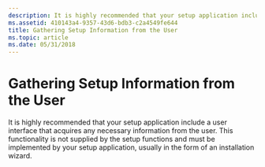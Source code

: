 ```yaml
---
description: It is highly recommended that your setup application include a user interface that acquires any necessary information from the user.
ms.assetid: 410143a4-9357-43d6-bdb3-c2a4549fe644
title: Gathering Setup Information from the User
ms.topic: article
ms.date: 05/31/2018
---
```


# Gathering Setup Information from the User

It is highly recommended that your setup application include a user interface that acquires any necessary information from the user. This functionality is not supplied by the setup functions and must be implemented by your setup application, usually in the form of an installation wizard.

 

 



